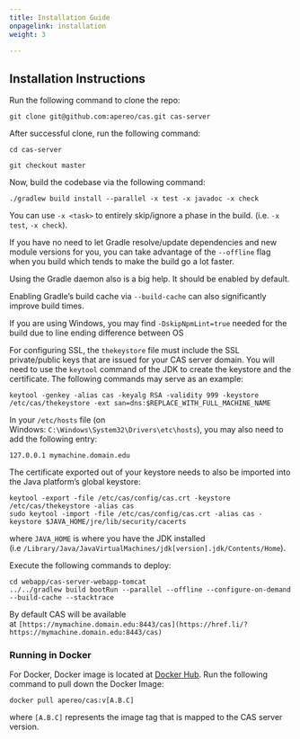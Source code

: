 ```yaml
---
title: Installation Guide
onpagelink: installation
weight: 3

---
```



Installation Instructions
-------------------------

Run the following command to clone the repo:

    git clone git@github.com:apereo/cas.git cas-server

After successful clone, run the following command:

    cd cas-server

    git checkout master

Now, build the codebase via the following command:

    ./gradlew build install --parallel -x test -x javadoc -x check

You can use `-x <task>` to entirely skip/ignore a phase in the build. (i.e. `-x test`, `-x check`).

If you have no need to let Gradle resolve/update dependencies and new module versions for you, you can take advantage of the `--offline` flag when you build which tends to make the build go a lot faster.

Using the Gradle daemon also is a big help. It should be enabled by default.

Enabling Gradle’s build cache via `--build-cache` can also significantly improve build times.

If you are using Windows, you may find `-DskipNpmLint=true` needed for the build due to line ending difference between OS

For configuring SSL, the `thekeystore` file must include the SSL private/public keys that are issued for your CAS server domain. You will need to use the `keytool` command of the JDK to create the keystore and the certificate. The following commands may serve as an example:

    keytool -genkey -alias cas -keyalg RSA -validity 999 -keystore /etc/cas/thekeystore -ext san=dns:$REPLACE_WITH_FULL_MACHINE_NAME

In your `/etc/hosts` file (on Windows: `C:\Windows\System32\Drivers\etc\hosts`), you may also need to add the following entry:

    127.0.0.1 mymachine.domain.edu

The certificate exported out of your keystore needs to also be imported into the Java platform’s global keystore:

    keytool -export -file /etc/cas/config/cas.crt -keystore /etc/cas/thekeystore -alias cas
    sudo keytool -import -file /etc/cas/config/cas.crt -alias cas -keystore $JAVA_HOME/jre/lib/security/cacerts

where `JAVA_HOME` is where you have the JDK installed (i.e `/Library/Java/JavaVirtualMachines/jdk[version].jdk/Contents/Home`).

Execute the following commands to deploy:

    cd webapp/cas-server-webapp-tomcat
    ../../gradlew build bootRun --parallel --offline --configure-on-demand --build-cache --stacktrace

By default CAS will be available at `[https://mymachine.domain.edu:8443/cas](https://href.li/?https://mymachine.domain.edu:8443/cas)`

### Running in Docker

For Docker, Docker image is located at [Docker Hub](https://href.li/?https://hub.docker.com/r/apereo/cas/). Run the following command to pull down the Docker Image:

    docker pull apereo/cas:v[A.B.C]

where `[A.B.C]` represents the image tag that is mapped to the CAS server version.


